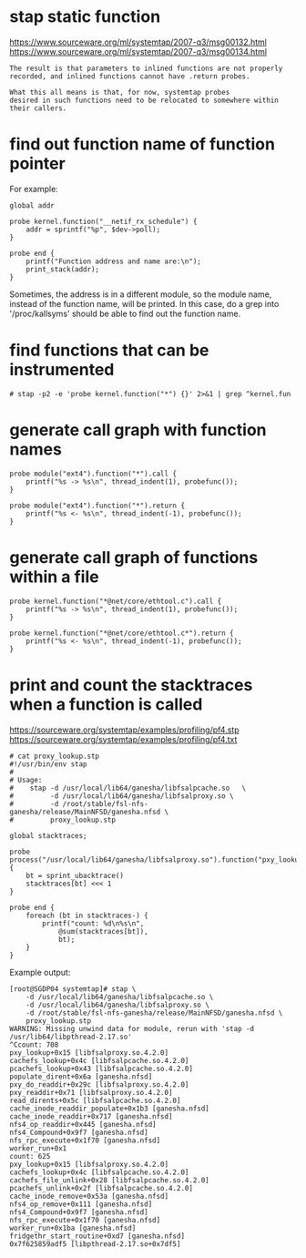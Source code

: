 # stap static function
https://www.sourceware.org/ml/systemtap/2007-q3/msg00132.html
https://www.sourceware.org/ml/systemtap/2007-q3/msg00134.html

	The result is that parameters to inlined functions are not properly
	recorded, and inlined functions cannot have .return probes.

	What this all means is that, for now, systemtap probes
	desired in such functions need to be relocated to somewhere within
	their callers.


# find out function name of function pointer
For example:

	global addr

	probe kernel.function("__netif_rx_schedule") {
		addr = sprintf("%p", $dev->poll);
	}

	probe end {
		printf("Function address and name are:\n");
		print_stack(addr);
	}

Sometimes, the address is in a different module, so the module name, instead of
the function name, will be printed. In this case, do a grep into
'/proc/kallsyms' should be able to find out the function name.


# find functions that can be instrumented

	# stap -p2 -e 'probe kernel.function("*") {}' 2>&1 | grep ^kernel.fun


# generate call graph with function names

	probe module("ext4").function("*").call {
		printf("%s -> %s\n", thread_indent(1), probefunc());
	}

	probe module("ext4").function("*").return {
		printf("%s <- %s\n", thread_indent(-1), probefunc());
	}

# generate call graph of functions within a file

	probe kernel.function("*@net/core/ethtool.c").call {
		printf("%s -> %s\n", thread_indent(1), probefunc());
	}

	probe kernel.function("*@net/core/ethtool.c*").return {
		printf("%s <- %s\n", thread_indent(-1), probefunc());
	}

# print and count the stacktraces when a function is called
https://sourceware.org/systemtap/examples/profiling/pf4.stp
https://sourceware.org/systemtap/examples/profiling/pf4.txt

	# cat proxy_lookup.stp
	#!/usr/bin/env stap
	#
	# Usage:
	#    stap -d /usr/local/lib64/ganesha/libfsalpcache.so   \
	#         -d /usr/local/lib64/ganesha/libfsalproxy.so \
	#         -d /root/stable/fsl-nfs-ganesha/release/MainNFSD/ganesha.nfsd \
	#         proxy_lookup.stp

	global stacktraces;

	probe
	process("/usr/local/lib64/ganesha/libfsalproxy.so").function("pxy_lookup") {
		bt = sprint_ubacktrace()
		stacktraces[bt] <<< 1
	}

	probe end {
		foreach (bt in stacktraces-) {
			printf("count: %d\n%s\n",
				@sum(stacktraces[bt]),
				bt);
		}
	}

Example output:

	[root@SGDP04 systemtap]# stap \
		-d /usr/local/lib64/ganesha/libfsalpcache.so \
		-d /usr/local/lib64/ganesha/libfsalproxy.so \
		-d /root/stable/fsl-nfs-ganesha/release/MainNFSD/ganesha.nfsd \
		proxy_lookup.stp
	WARNING: Missing unwind data for module, rerun with 'stap -d /usr/lib64/libpthread-2.17.so'
	^Ccount: 708
	pxy_lookup+0x15 [libfsalproxy.so.4.2.0]
	cachefs_lookup+0x4c [libfsalpcache.so.4.2.0]
	pcachefs_lookup+0x43 [libfsalpcache.so.4.2.0]
	populate_dirent+0x6a [ganesha.nfsd]
	pxy_do_readdir+0x29c [libfsalproxy.so.4.2.0]
	pxy_readdir+0x71 [libfsalproxy.so.4.2.0]
	read_dirents+0x5c [libfsalpcache.so.4.2.0]
	cache_inode_readdir_populate+0x1b3 [ganesha.nfsd]
	cache_inode_readdir+0x717 [ganesha.nfsd]
	nfs4_op_readdir+0x445 [ganesha.nfsd]
	nfs4_Compound+0x9f7 [ganesha.nfsd]
	nfs_rpc_execute+0x1f70 [ganesha.nfsd]
	worker_run+0x1
	count: 625
	pxy_lookup+0x15 [libfsalproxy.so.4.2.0]
	cachefs_lookup+0x4c [libfsalpcache.so.4.2.0]
	cachefs_file_unlink+0x28 [libfsalpcache.so.4.2.0]
	pcachefs_unlink+0x2f [libfsalpcache.so.4.2.0]
	cache_inode_remove+0x53a [ganesha.nfsd]
	nfs4_op_remove+0x111 [ganesha.nfsd]
	nfs4_Compound+0x9f7 [ganesha.nfsd]
	nfs_rpc_execute+0x1f70 [ganesha.nfsd]
	worker_run+0x1ba [ganesha.nfsd]
	fridgethr_start_routine+0xd7 [ganesha.nfsd]
	0x7f625859adf5 [libpthread-2.17.so+0x7df5]
